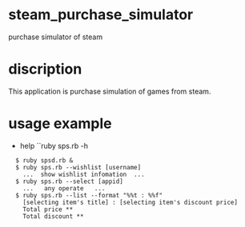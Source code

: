 # steam_purchase_simulator
purchase simulator of steam

# discription
This application is purchase simulation of games from steam.

# usage example
- help
``ruby sps.rb -h

```shell
  $ ruby spsd.rb &
  $ ruby sps.rb --wishlist [username]
    ...  show wishlist infomation  ...
  $ ruby sps.rb --select [appid]
    ...   any operate   ...
  $ ruby sps.rb --list --format "%%t : %%f"
    [selecting item's title] : [selecting item's discount price]
    Total price **
    Total discount **
```
